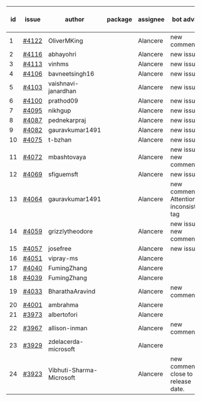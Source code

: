 | id | issue | author | package | assignee | bot advice | created date of issue | target release date | date from target |
| ------ | ------ | ------ | ------ | ------ | ------ | ------ | ------ | :-----: |
| 1 | [#4122](https://github.com/Azure/sdk-release-request/issues/4122) | OliverMKing |  | Alancere | new comment. | 05-01 | 05-26 |  |
| 2 | [#4116](https://github.com/Azure/sdk-release-request/issues/4116) | abhayohri |  | Alancere | new issue. | 05-01 | 05-26 |  |
| 3 | [#4113](https://github.com/Azure/sdk-release-request/issues/4113) | vinhms |  | Alancere | new issue. | 04-28 | 05-26 |  |
| 4 | [#4106](https://github.com/Azure/sdk-release-request/issues/4106) | bavneetsingh16 |  | Alancere | new issue. | 04-28 | 05-26 |  |
| 5 | [#4103](https://github.com/Azure/sdk-release-request/issues/4103) | vaishnavi-janardhan |  | Alancere | new issue. | 04-27 | 05-26 |  |
| 6 | [#4100](https://github.com/Azure/sdk-release-request/issues/4100) | prathod09 |  | Alancere | new issue. | 04-26 | 05-26 |  |
| 7 | [#4095](https://github.com/Azure/sdk-release-request/issues/4095) | nikhgup |  | Alancere | new issue. | 04-26 | 05-26 |  |
| 8 | [#4087](https://github.com/Azure/sdk-release-request/issues/4087) | pednekarpraj |  | Alancere | new issue. | 04-25 | 05-26 |  |
| 9 | [#4082](https://github.com/Azure/sdk-release-request/issues/4082) | gauravkumar1491 |  | Alancere | new issue. | 04-24 | 05-26 |  |
| 10 | [#4075](https://github.com/Azure/sdk-release-request/issues/4075) | t-bzhan |  | Alancere | new issue. | 04-23 | 05-26 |  |
| 11 | [#4072](https://github.com/Azure/sdk-release-request/issues/4072) | mbashtovaya |  | Alancere | new issue. new comment. | 04-21 | 05-26 |  |
| 12 | [#4069](https://github.com/Azure/sdk-release-request/issues/4069) | sfiguemsft |  | Alancere | new issue. | 04-20 | 05-26 |  |
| 13 | [#4064](https://github.com/Azure/sdk-release-request/issues/4064) | gauravkumar1491 |  | Alancere | new comment. Attention to inconsistent tag | 04-18 | 05-26 |  |
| 14 | [#4059](https://github.com/Azure/sdk-release-request/issues/4059) | grizzlytheodore |  | Alancere | new issue. new comment. | 04-18 | 05-26 |  |
| 15 | [#4057](https://github.com/Azure/sdk-release-request/issues/4057) | josefree |  | Alancere | new issue. | 04-18 | 05-26 |  |
| 16 | [#4051](https://github.com/Azure/sdk-release-request/issues/4051) | vipray-ms |  | Alancere |  | 04-17 | 05-26 |  |
| 17 | [#4040](https://github.com/Azure/sdk-release-request/issues/4040) | FumingZhang |  | Alancere |  | 04-13 | 04-28 |  |
| 18 | [#4039](https://github.com/Azure/sdk-release-request/issues/4039) | FumingZhang |  | Alancere |  | 04-13 | 04-28 |  |
| 19 | [#4033](https://github.com/Azure/sdk-release-request/issues/4033) | BharathaAravind |  | Alancere | new comment. | 04-12 | 04-28 |  |
| 20 | [#4001](https://github.com/Azure/sdk-release-request/issues/4001) | ambrahma |  | Alancere |  | 03-27 | 04-28 |  |
| 21 | [#3973](https://github.com/Azure/sdk-release-request/issues/3973) | albertofori |  | Alancere |  | 03-22 | 04-28 |  |
| 22 | [#3967](https://github.com/Azure/sdk-release-request/issues/3967) | allison-inman |  | Alancere | new comment. | 03-22 | 04-28 |  |
| 23 | [#3929](https://github.com/Azure/sdk-release-request/issues/3929) | zdelacerda-microsoft |  | Alancere |  | 03-15 | 04-28 |  |
| 24 | [#3923](https://github.com/Azure/sdk-release-request/issues/3923) | Vibhuti-Sharma-Microsoft |  | Alancere | new comment. close to release date.  | 03-10 | 05-04 | 0 |
